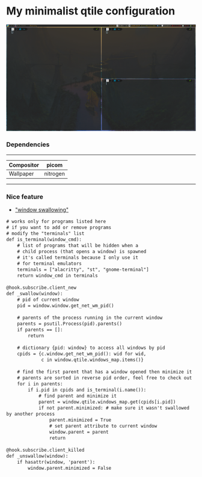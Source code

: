 # My minimalist qtile configuration

![Screenshot](screenshot.png)

### Dependencies
-------------------------
| Compositor | picom    |
| ---        | ---      |
| Wallpaper  | nitrogen |
-------------------------

### Nice feature
* ["window swallowing"](https://dwm.suckless.org/patches/swallow/)

```
# works only for programs listed here
# if you want to add or remove programs
# modify the "terminals" list
def is_terminal(window_cmd):
    # list of programs that will be hidden when a
    # child process (that opens a window) is spawned
    # it's called terminals because I only use it
    # for terminal emulators
    terminals = ["alacritty", "st", "gnome-terminal"]
    return window_cmd in terminals

@hook.subscribe.client_new
def _swallow(window):
    # pid of current window
    pid = window.window.get_net_wm_pid()

    # parents of the process running in the current window
    parents = psutil.Process(pid).parents()
    if parents == []:
        return

    # dictionary {pid: window} to access all windows by pid
    cpids = {c.window.get_net_wm_pid(): wid for wid,
             c in window.qtile.windows_map.items()}

    # find the first parent that has a window opened then minimize it
    # parents are sorted in reverse pid order, feel free to check out
    for i in parents:
        if i.pid in cpids and is_terminal(i.name()):
            # find parent and minimize it
            parent = window.qtile.windows_map.get(cpids[i.pid])
            if not parent.minimized: # make sure it wasn't swallowed by another process
                parent.minimized = True
                # set parent attribute to current window
                window.parent = parent
                return

@hook.subscribe.client_killed
def _unswallow(window):
    if hasattr(window, 'parent'):
        window.parent.minimized = False
```
